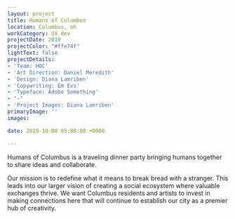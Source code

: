 ```yaml
---
layout: project
title: Humans of Columbus
location: Columbus, oh
workCategory: UX dev
projectDate: 2019
projectColor: "#ffe74f"
lightText: false
projectDetails:
- 'Team: HOC'
- 'Art Direction: Daniel Meredith'
- 'Design: Diana Lamriben'
- 'Copywriting: Em Evs'
- 'Typeface: Adobe Something'
- "-"
- 'Project Images: Diana Lamriben'
primaryImage: ''
images:

date: 2019-10-08 05:00:00 +0000

---
```

Humans of Columbus is a traveling dinner party bringing humans together to share ideas and collaborate.

Our mission is to redefine what it means to break bread with a stranger.
This leads into our larger vision of creating a social ecosystem where valuable exchanges thrive.
We want Columbus residents and artists to invest in making connections here that will continue to establish our city as a premier hub of creativity.
